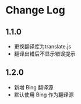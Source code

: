 # Change Log

## 1.1.0

- 更换翻译库为translate.js
- 翻译出错后不显示错误提示


## 1.2.0

- 新增 Bing 翻译源
- 默认使用 Bing 作为翻译源